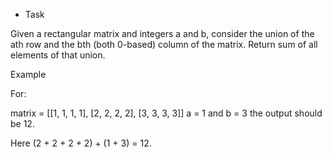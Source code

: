 - Task

Given a rectangular matrix and integers a and b, consider the
union of the ath row and the bth (both 0-based) column of the matrix.
Return sum of all elements of that union.

Example

For:

matrix = [[1, 1, 1, 1],            [2, 2, 2, 2],            [3, 3, 3, 3]]
a = 1 and b = 3 the output should be 12.

Here (2 + 2 + 2 + 2) + (1 + 3) = 12.
